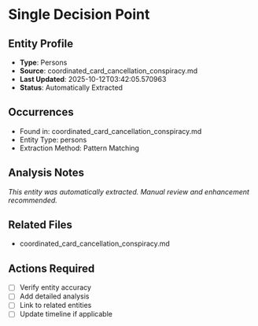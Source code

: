 # Single Decision Point

## Entity Profile
- **Type**: Persons
- **Source**: coordinated_card_cancellation_conspiracy.md
- **Last Updated**: 2025-10-12T03:42:05.570963
- **Status**: Automatically Extracted

## Occurrences
- Found in: coordinated_card_cancellation_conspiracy.md
- Entity Type: persons
- Extraction Method: Pattern Matching

## Analysis Notes
*This entity was automatically extracted. Manual review and enhancement recommended.*

## Related Files
- coordinated_card_cancellation_conspiracy.md

## Actions Required
- [ ] Verify entity accuracy
- [ ] Add detailed analysis
- [ ] Link to related entities
- [ ] Update timeline if applicable
